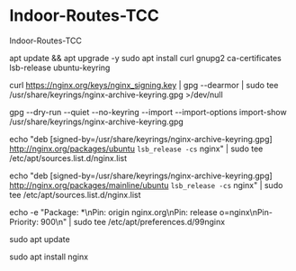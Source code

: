 # Indoor-Routes-TCC
 Indoor-Routes-TCC


apt update && apt upgrade -y
sudo apt install curl gnupg2 ca-certificates lsb-release ubuntu-keyring

curl https://nginx.org/keys/nginx_signing.key | gpg --dearmor     | sudo tee /usr/share/keyrings/nginx-archive-keyring.gpg >/dev/null

gpg --dry-run --quiet --no-keyring --import --import-options import-show /usr/share/keyrings/nginx-archive-keyring.gpg

echo "deb [signed-by=/usr/share/keyrings/nginx-archive-keyring.gpg] \
http://nginx.org/packages/ubuntu `lsb_release -cs` nginx"     | sudo tee /etc/apt/sources.list.d/nginx.list

echo "deb [signed-by=/usr/share/keyrings/nginx-archive-keyring.gpg] \
http://nginx.org/packages/mainline/ubuntu `lsb_release -cs` nginx"     | sudo tee /etc/apt/sources.list.d/nginx.list

echo -e "Package: *\nPin: origin nginx.org\nPin: release o=nginx\nPin-Priority: 900\n"     | sudo tee /etc/apt/preferences.d/99nginx

sudo apt update

sudo apt install nginx
 
